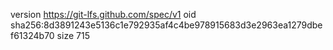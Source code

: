 version https://git-lfs.github.com/spec/v1
oid sha256:8d3891243e5136c1e792935af4c4be978915683d3e2963ea1279dbef61324b70
size 715
